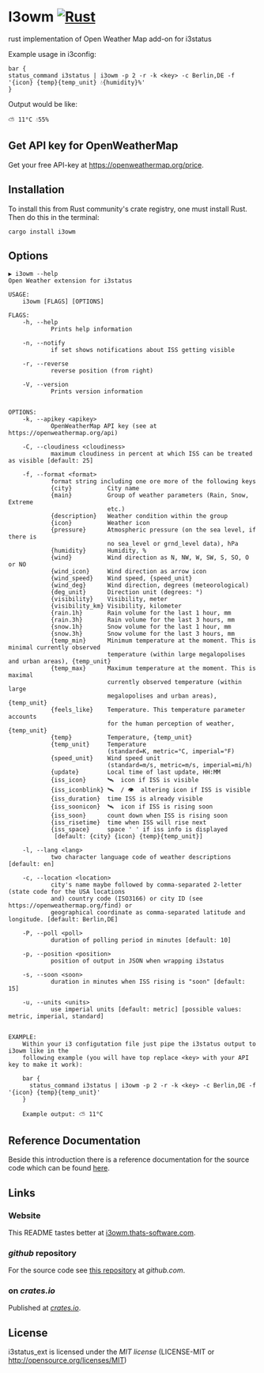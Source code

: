 # I3owm [![Rust](https://github.com/fightling/i3owm/actions/workflows/rust.yml/badge.svg)](https://github.com/fightling/i3owm/actions/workflows/rust.yml)

rust implementation of Open Weather Map add-on for i3status

Example usage in i3config:

```
bar {
status_command i3status | i3owm -p 2 -r -k <key> -c Berlin,DE -f '{icon} {temp}{temp_unit} 💧{humidity}%'
}
```

Output would be like:

```
⛅ 11°C 💧55%
```

## Get API key for OpenWeatherMap

Get your free API-key at https://openweathermap.org/price.

## Installation

To install this from Rust community's crate registry, one must install Rust. Then do this in the terminal:

```
cargo install i3owm
```

## Options

```
▶ i3owm --help
Open Weather extension for i3status

USAGE:
    i3owm [FLAGS] [OPTIONS]

FLAGS:
    -h, --help
            Prints help information

    -n, --notify
            if set shows notifications about ISS getting visible

    -r, --reverse
            reverse position (from right)

    -V, --version
            Prints version information


OPTIONS:
    -k, --apikey <apikey>
            OpenWeatherMap API key (see at https://openweathermap.org/api)

    -C, --cloudiness <cloudiness>
            maximum cloudiness in percent at which ISS can be treated as visible [default: 25]

    -f, --format <format>
            format string including one ore more of the following keys
            {city}          City name
            {main}          Group of weather parameters (Rain, Snow, Extreme
                            etc.)
            {description}   Weather condition within the group
            {icon}          Weather icon
            {pressure}      Atmospheric pressure (on the sea level, if there is
                            no sea_level or grnd_level data), hPa
            {humidity}      Humidity, %
            {wind}          Wind direction as N, NW, W, SW, S, SO, O or NO
            {wind_icon}     Wind direction as arrow icon
            {wind_speed}    Wind speed, {speed_unit}
            {wind_deg}      Wind direction, degrees (meteorological)
            {deg_unit}      Direction unit (degrees: °)
            {visibility}    Visibility, meter
            {visibility_km} Visibility, kilometer
            {rain.1h}       Rain volume for the last 1 hour, mm
            {rain.3h}       Rain volume for the last 3 hours, mm
            {snow.1h}       Snow volume for the last 1 hour, mm
            {snow.3h}       Snow volume for the last 3 hours, mm
            {temp_min}      Minimum temperature at the moment. This is minimal currently observed
                            temperature (within large megalopolises and urban areas), {temp_unit}
            {temp_max}      Maximum temperature at the moment. This is maximal
                            currently observed temperature (within large
                            megalopolises and urban areas), {temp_unit}
            {feels_like}    Temperature. This temperature parameter accounts
                            for the human perception of weather, {temp_unit}
            {temp}          Temperature, {temp_unit}
            {temp_unit}     Temperature
                            (standard=K, metric=°C, imperial=°F)
            {speed_unit}    Wind speed unit
                            (standard=m/s, metric=m/s, imperial=mi/h)
            {update}        Local time of last update, HH:MM
            {iss_icon}      🛰  icon if ISS is visible
            {iss_iconblink} 🛰  / 👁️  altering icon if ISS is visible
            {iss_duration}  time ISS is already visible
            {iss_soonicon}  🛰  icon if ISS is rising soon
            {iss_soon}      count down when ISS is rising soon
            {iss_risetime}  time when ISS will rise next
            {iss_space}     space ' ' if iss info is displayed
             [default: {city} {icon} {temp}{temp_unit}]

    -l, --lang <lang>
            two character language code of weather descriptions [default: en]

    -c, --location <location>
            city's name maybe followed by comma-separated 2-letter (state code for the USA locations
            and) country code (ISO3166) or city ID (see https://openweathermap.org/find) or
            geographical coordinate as comma-separated latitude and longitude. [default: Berlin,DE]

    -P, --poll <poll>
            duration of polling period in minutes [default: 10]

    -p, --position <position>
            position of output in JSON when wrapping i3status

    -s, --soon <soon>
            duration in minutes when ISS rising is "soon" [default: 15]

    -u, --units <units>
            use imperial units [default: metric] [possible values: metric, imperial, standard]


EXAMPLE:
    Within your i3 configutation file just pipe the i3status output to i3owm like in the
    following example (you will have top replace <key> with your API key to make it work):

    bar {
      status_command i3status | i3owm -p 2 -r -k <key> -c Berlin,DE -f '{icon} {temp}{temp_unit}'
    }

    Example output: ⛅ 11°C
```


## Reference Documentation

Beside this introduction there is a reference documentation for the source code which can be found [here](https://docs.rs/i3owm).

## Links

### Website

This README tastes better at [i3owm.thats-software.com](http://i3owm.thats-software.com).

### *github* repository

For the source code see [this repository](https://github.com/fightling/i3owm) at *github.com*.

### on *crates.io*

Published at [*crates.io*](https://crates.io/crates/i3owm).

## License

i3status_ext is licensed under the *MIT license* (LICENSE-MIT or http://opensource.org/licenses/MIT)
